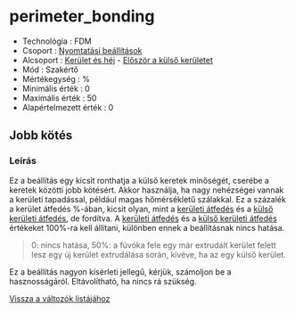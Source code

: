 # perimeter\_bonding

* Technológia : FDM
* Csoport : [Nyomtatási beállítások](../../konfig/print_settings.md)
* Alcsoport : [Kerület és héj](../../beallitasok/print_settings.md#périmètre-et-enveloppe) - [Először a külső kerületet](perimeter_bonding.md)
* Mód : Szakértő
* Mértékegység : %
* Minimális érték :  0
* Maximális érték :  50
* Alapértelmezett érték : 0

## Jobb kötés

### Leírás

Ez a beállítás egy kicsit ronthatja a külső keretek minőségét, cserébe a keretek közötti jobb kötésért. Akkor használja, ha nagy nehézségei vannak a kerületi tapadással, például magas hőmérsékletű szálakkal. Ez a százalék a kerület átfedés %-ában, kicsit olyan, mint a [kerületi átfedés](perimeter_overlap.md) és a [külső kerületi átfedés](external_perimeter_overlap.md), de fordítva. A [kerületi átfedés](perimeter_overlap.md) és a [külső kerületi átfedés](external_perimeter_overlap.md) értékeket 100%-ra kell állítani, különben ennek a beállításnak nincs hatása.

> 0: nincs hatása, 50%: a fúvóka fele egy már extrudált kerület felett lesz egy új kerület extrudálása során, kivéve, ha az egy külső kerület.

Ez a beállítás nagyon kísérleti jellegű, kérjük, számoljon be a hasznosságáról. Eltávolítható, ha nincs rá szükség.

[Vissza a változók listájához](/)

